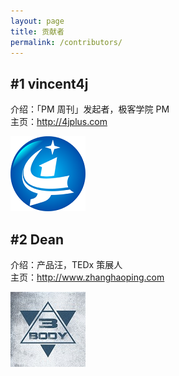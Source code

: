 ```yaml
---
layout: page
title: 贡献者
permalink: /contributors/
---
```


## #1 vincent4j     
介绍：「PM 周刊」发起者，极客学院 PM   
主页：<http://4jplus.com>   

![@vincent4j](/assets/contributors/4j.png)      

## #2 Dean   
介绍：产品汪，TEDx 策展人     
主页：<http://www.zhanghaoping.com>   

![Dean](/assets/contributors/dean.jpg)      



